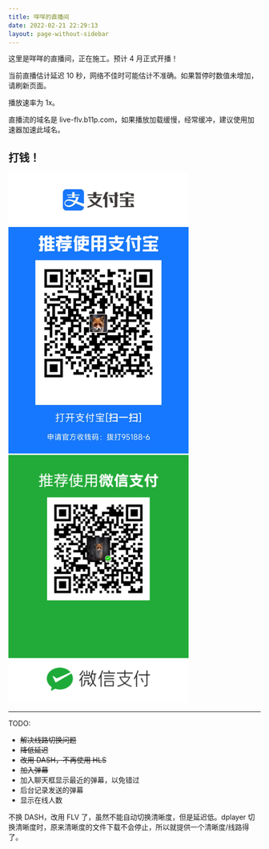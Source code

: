 ```yaml
---
title: 咩咩的直播间
date: 2022-02-21 22:29:13
layout: page-without-sidebar
---
```

<link rel="stylesheet" href="https://cdn.jsdelivr.net/npm/dplayer/dist/DPlayer.min.css">
<script src="https://cdn.jsdelivr.net/npm/dplayer/dist/DPlayer.min.js"></script>
<!-- <script src="https://cdn.jsdelivr.net/npm/hls.js@latest"></script> -->
<script src="https://cdn.jsdelivr.net/npm/flv.js/dist/flv.min.js"></script>
<!-- <script src="https://cdn.jsdelivr.net/npm/shaka-player/dist/shaka-player.compiled.js"></script> -->
<!-- <script src="https://cdn.dashjs.org/latest/dash.all.min.js"></script> -->
<script src="https://cdn.jsdelivr.net/npm/@microsoft/signalr/dist/browser/signalr.min.js"></script>
<!-- <script src="https://cdn.jsdelivr.net/gh/u2sb/Danmu.Server@gh-pages/js/livedanmu.js"></script> -->

<script>
const liveDan = function (url, group, onMessage) {
    var connection = new signalR.HubConnectionBuilder().withUrl(url).withAutomaticReconnect().build();
    connection.onreconnected(function () {
        connection.invoke('JoinGroup', group).catch(err => console.error(err));
    });
    connection.start().then(function () {
        connection.invoke('JoinGroup', group).catch(err => console.error(err));
    }).catch(err => console.error(err));
    connection.on("ReceiveMessage", function (user, message) {
        onMessage(JSON.parse(message));
    });

    return {
        read: function (options) {
            options.success();
        },
        send: function (options) {
            var mess = options.data;
            connection.invoke('SendMessage', group, "user", JSON.stringify(mess)).catch(err => console.error(err));
            options.success();
        }
    };
}
</script>

这里是咩咩的直播间，正在施工。预计 4 月正式开播！

<div id="dplayer"></div>

当前直播估计延迟 <span id="latency">10</span> 秒，网络不佳时可能估计不准确。如果暂停时数值未增加，请刷新页面。

播放速率为 <span id="speed">1x</span>。

直播流的域名是 live-flv.b11p.com，如果播放加载缓慢，经常缓冲，建议使用加速器加速此域名。

打钱！
---

<img src="receive-alipay.png" alt="" width=360 />

<img src="receive-wechat.png" alt="" width=360 />

---
TODO:

- ~~解决线路切换问题~~
- ~~降低延迟~~
- ~~改用 DASH，不再使用 HLS~~
- ~~加入弹幕~~
- 加入聊天框显示最近的弹幕，以免错过
- 后台记录发送的弹幕
- 显示在线人数

不换 DASH，改用 FLV 了，虽然不能自动切换清晰度，但是延迟低。dplayer 切换清晰度时，原来清晰度的文件下载不会停止，所以就提供一个清晰度/线路得了。

<script>
var dp;
var danmakuSingleton = liveDan(
            "https://live-danmaku.b11p.com/danmakuHub",
            "4463403c-aff8-c16d-0933-4636405ff116",
            function (dan) {
                dp.danmaku.draw(dan);
            }
        );
function createPlayer() {
    dp = new DPlayer({
        container: document.getElementById('dplayer'),
        live: true,
        autoplay: true,
        screenshot: true,
        volume:1,
        video: {
            //url: '@ViewBag.Url',
            // quality: @Html.Raw(ViewBag.Quality),
            quality: [
                // {
                //     name: 'IPv4',
                //     url: 'https://live4.b11p.com/live.mpd',
                //     type: 'dashJS',
                // },
                // {
                //     name: 'Dual Stack',
                //     url: 'https://live.b11p.com/live.mpd',
                //     type: 'dashJS',
                // },
                {
                    name: 'FLV',
                    url: 'https://live-flv.b11p.com/live/livestream.flv',
                    type: 'flv',
                },
            ],
            defaultQuality: 0,
            // type: 'splr',
            customType: {
                'splr': function (video, player) {
                    var src = video.src;

                    var playerShaka = new shaka.Player(video);
                    playerShaka.configure({
                        streaming: {
                            bufferingGoal: 60,
                            bufferBehind: 30,
                            retryParameters: {
                                timeout: 0,       // timeout in ms, after which we abort; 0 means never
                                maxAttempts: 200,   // the maximum number of requests before we fail
                                baseDelay: 100,  // the base delay in ms between retries
                                // backoffFactor: 2, // the multiplicative backoff factor between retries
                                // fuzzFactor: 0.5,  // the fuzz factor to apply to each retry delay
                            },
                            smallGapLimit: 0
                        },
                        abr: {
                            defaultBandwidthEstimate: 2000000, // bits per second.
                            switchInterval: 1
                        }
                    });

                    // Listen for error events.
                    // playerShaka.addEventListener('error', onErrorEvent);

                    // // Try to load a manifest.
                    // // This is an asynchronous process.
                    // playerShaka.load(src).then(function () {
                    //     // This runs if the asynchronous load is successful.
                    //     console.log('The video has now been loaded!');
                    // }).catch(onError);  // onError is executed if the asynchronous load fails.

                    playerShaka.load(src);
                },
                'dashJS': function (video, player) {
                    var src = video.src;

                    var sPlayer = dashjs.MediaPlayer().create();
                    sPlayer.initialize();
                    sPlayer.updateSettings({
                        'debug': {
                        },
                        'streaming': {
                            'buffer': {
                                'bufferTimeAtTopQualityLongForm': 240,
                                'fastSwitchEnabled': true       // enables buffer replacement when switching bitrates for faster switching
                            },
                            'gaps': {
                                jumpGaps: false,
                            }
                        }
                    });
                    //sPlayer.setAutoPlay(false); // remove this line if you want the player to start automatically on load
                    sPlayer.attachView(video); // tell the player which videoElement it should use
                    sPlayer.attachSource(src); // provide the manifest source
                }
            }
        },
        danmaku: true,
        apiBackend: danmakuSingleton,
    });

    // Configure auto connect
    dp.video.onended = () => {
        dp.destroy();
        createPlayer();
        // dp.play();
    };
}
createPlayer();

// This event often fires, so it can be used for lower latency.
// dp.video.oncanplaythrough = () => console.log("canplaythrough");
dp.video.onsuspended = () => console.log("suspended");
dp.video.onsuspend = () => console.log("suspend");
dp.video.onerror = () => console.log("error");
dp.video.onstalled = () => console.log("stalled");

</script>
<script async>
    let latencyAlleviation = {};
    latencyAlleviation.latencySpan = document.getElementById('latency');
    latencyAlleviation.speedSpan = document.getElementById('speed');

    // async function __aaaaafucklatency__() {
    //     let container = document.getElementById('dplayer');
    //     let video = container.querySelector('video');
    //     let latencySpan = document.getElementById('latency');
    //     for (;;) {
    //         await new Promise(r => setTimeout(r, 100));
    //         let bufferCount = video.buffered.length;
    //         if (bufferCount == 0) {
    //             await new Promise(r => setTimeout(r, 10000));
    //             continue;
    //         }
    //         let latency = video.buffered.end(bufferCount - 1) - video.currentTime;
    //         latencySpan.innerText = latency.toFixed(2);
    //     }
    // }
    // __aaaaafucklatency__();

    var latency = 3.0;

    window.setInterval(() => {
        let bufferCount = dp.video.buffered.length;
        if (bufferCount == 0) {
            return;
        }

        let currentplaybackRate = dp.video.playbackRate;
        latency -= 0.2 * (currentplaybackRate - 1) + 0.02;

        let buffetLength = dp.video.buffered.end(bufferCount - 1) - dp.video.currentTime;
        if (buffetLength + 2.5 > latency) {
            latency = buffetLength + 2.5;
        }

        latencyAlleviation.latencySpan.innerText = (latency).toFixed(0);
        if (buffetLength < 2.0 && dp.video.playbackRate > 1.0) {
            dp.video.playbackRate = 1.0;
            latencyAlleviation.speedSpan.innerText = '1x';
        }
        else if (buffetLength > 12.0 && dp.video.playbackRate < 1.1) {
            dp.video.playbackRate = 1.1;
            latencyAlleviation.speedSpan.innerText = '1.1x';
        }
        else if (buffetLength > 37.0 && dp.video.playbackRate < 1.2) {
            dp.video.playbackRate = 1.2;
            latencyAlleviation.speedSpan.innerText = '1.2x';
        }
    }, 200);
</script>